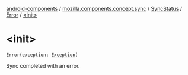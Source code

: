 [android-components](../../../index.md) / [mozilla.components.concept.sync](../../index.md) / [SyncStatus](../index.md) / [Error](index.md) / [&lt;init&gt;](./-init-.md)

# &lt;init&gt;

`Error(exception: `[`Exception`](https://kotlinlang.org/api/latest/jvm/stdlib/kotlin/-exception/index.html)`)`

Sync completed with an error.

